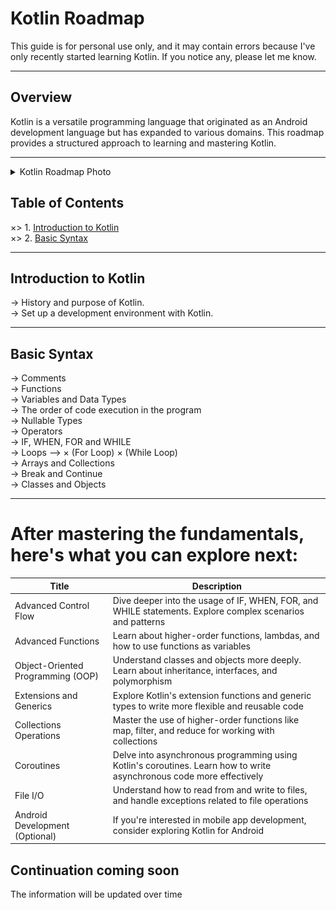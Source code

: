 # Kotlin Roadmap

  This guide is for personal use only, and it may contain errors because I've only recently started learning Kotlin. If you notice any, please let me know.

  ___

## Overview

  Kotlin is a versatile programming language that originated as an Android development language but has expanded to various domains. This roadmap provides a structured approach to learning and mastering Kotlin.

  ___

<details>
  <summary>Kotlin Roadmap Photo</summary>

  ![](https://github.com/ouo-anime/kotlin-roadmap/blob/main/kotlinRoadMapIMG.png)
</details>


## Table of Contents

  ×> 1. [Introduction to Kotlin](#introduction-to-kotlin)
  <br>
  ×> 2. [Basic Syntax](#basic-syntax)
  <br>

  ___

## Introduction to Kotlin

  -> History and purpose of Kotlin. 
  <br>
  -> Set up a development environment with Kotlin. 
  <br>

  ___

## Basic Syntax

  -> Comments 
  <br>
  -> Functions 
  <br>
  -> Variables and Data Types 
  <br>
  -> The order of code execution in the program
  <br>
  -> Nullable Types
  <br>
  -> Operators 
  <br>
  -> IF, WHEN, FOR and WHILE 
  <br>
  -> Loops -->
  × (For Loop)
  × (While Loop)
  <br>
  -> Arrays and Collections 
  <br>
  -> Break and Continue
  <br>
  -> Classes and Objects 
  <br>

  ___

# After mastering the fundamentals, here's what you can explore next:
| Title     | Description           |
| ----------- | -------------- |
| Advanced Control Flow | Dive deeper into the usage of IF, WHEN, FOR, and WHILE statements. Explore complex scenarios and patterns |
| Advanced Functions | Learn about higher-order functions, lambdas, and how to use functions as variables |
| Object-Oriented Programming (OOP) | Understand classes and objects more deeply. Learn about inheritance, interfaces, and polymorphism |
| Extensions and Generics | Explore Kotlin's extension functions and generic types to write more flexible and reusable code |
| Collections Operations | Master the use of higher-order functions like map, filter, and reduce for working with collections |
| Coroutines | Delve into asynchronous programming using Kotlin's coroutines. Learn how to write asynchronous code more effectively |
| File I/O | Understand how to read from and write to files, and handle exceptions related to file operations |
| Android Development (Optional) | If you're interested in mobile app development, consider exploring Kotlin for Android |


## Continuation coming soon
The information will be updated over time
